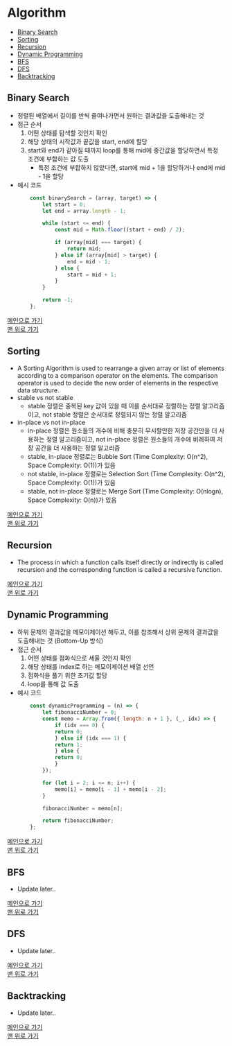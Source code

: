 # Algorithm

* [Binary Search](#binary-search)
* [Sorting](#sorting)
* [Recursion](#recursion)
* [Dynamic Programming](#dynamic-programming)
* [BFS](#bfs)
* [DFS](#dfs)
* [Backtracking](#backtracking)

## Binary Search
- 정렬된 배열에서 길이를 반씩 줄여나가면서 원하는 결과값을 도출해내는 것
- 접근 순서
    1. 어떤 상태를 탐색할 것인지 확인
    1. 해당 상태의 시작값과 끝값을 start, end에 할당
    1. start와 end가 같아질 때까지 loop를 통해 mid에 중간값을 할당하면서 특정 조건에 부합하는 값 도출
        - 특정 조건에 부합하지 않았다면, start에 mid + 1을 할당하거나 end에 mid - 1을 할당
- 예시 코드
    ```javascript
        const binarySearch = (array, target) => {
            let start = 0;
            let end = array.length - 1;

            while (start <= end) {
                const mid = Math.floor((start + end) / 2);

                if (array[mid] === target) {
                    return mid;
                } else if (array[mid] > target) {
                    end = mid - 1;
                } else {
                    start = mid + 1;
                }
            }

            return -1;
        };
    ```

[메인으로 가기](https://github.com/sekhyuni/computer-science)</br>
[맨 위로 가기](#algorithm)
## Sorting
- A Sorting Algorithm is used to rearrange a given array or list of elements according to a comparison operator on the elements. The comparison operator is used to decide the new order of elements in the respective data structure.
- stable vs not stable
    - stable 정렬은 중복된 key 값이 있을 때 이를 순서대로 정렬하는 정렬 알고리즘이고, not stable 정렬은 순서대로 정렬되지 않는 정렬 알고리즘
- in-place vs not in-place 
    - in-place 정렬은 원소들의 개수에 비해 충분히 무시할만한 저장 공간만을 더 사용하는 정렬 알고리즘이고, not in-place 정렬은 원소들의 개수에 비례하여 저장 공간을 더 사용하는 정렬 알고리즘
    - stable, in-place 정렬로는 Bubble Sort (Time Complexity: O(n^2), Space Complexity: O(1))가 있음
    - not stable, in-place 정렬로는 Selection Sort (Time Complexity: O(n^2), Space Complexity: O(1))가 있음
    - stable, not in-place 정렬로는 Merge Sort (Time Complexity: O(nlogn), Space Complexity: O(n))가 있음

[메인으로 가기](https://github.com/sekhyuni/computer-science)</br>
[맨 위로 가기](#algorithm)
## Recursion
- The process in which a function calls itself directly or indirectly is called recursion and the corresponding function is called a recursive function.

[메인으로 가기](https://github.com/sekhyuni/computer-science)</br>
[맨 위로 가기](#algorithm)
## Dynamic Programming
- 하위 문제의 결과값을 메모이제이션 해두고, 이를 참조해서 상위 문제의 결과값을 도출해내는 것 (Bottom-Up 방식)
- 접근 순서
    1. 어떤 상태를 점화식으로 세울 것인지 확인
    1. 해당 상태를 index로 하는 메모이제이션 배열 선언
    1. 점화식을 풀기 위한 초기값 할당
    1. loop를 통해 값 도출
- 예시 코드
    ```javascript
        const dynamicProgramming = (n) => {
            let fibonacciNumber = 0;
            const memo = Array.from({ length: n + 1 }, (_, idx) => {
                if (idx === 0) {
                return 0;
                } else if (idx === 1) {
                return 1;
                } else {
                return 0;
                }
            });

            for (let i = 2; i <= n; i++) {
                memo[i] = memo[i - 1] + memo[i - 2];
            }

            fibonacciNumber = memo[n];

            return fibonacciNumber;
        };
    ```

[메인으로 가기](https://github.com/sekhyuni/computer-science)</br>
[맨 위로 가기](#algorithm)
## BFS
- Update later..

[메인으로 가기](https://github.com/sekhyuni/computer-science)</br>
[맨 위로 가기](#algorithm)
## DFS
- Update later..

[메인으로 가기](https://github.com/sekhyuni/computer-science)</br>
[맨 위로 가기](#algorithm)
## Backtracking
- Update later..

[메인으로 가기](https://github.com/sekhyuni/computer-science)</br>
[맨 위로 가기](#algorithm)